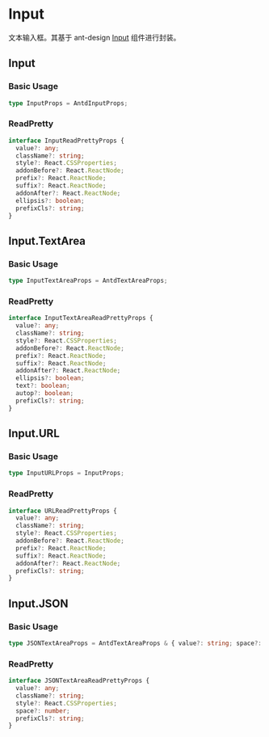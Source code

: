 # Input

文本输入框。其基于 ant-design [Input](https://ant.design/components/input/) 组件进行封装。

## Input

### Basic Usage

```ts
type InputProps = AntdInputProps;
```

<code src="./demos/new-demos/input.tsx"></code>

### ReadPretty

```ts
interface InputReadPrettyProps {
  value?: any;
  className?: string;
  style?: React.CSSProperties;
  addonBefore?: React.ReactNode;
  prefix?: React.ReactNode;
  suffix?: React.ReactNode;
  addonAfter?: React.ReactNode;
  ellipsis?: boolean;
  prefixCls?: string;
}
```

<code src="./demos/new-demos/input-read-pretty.tsx"></code>

## Input.TextArea

### Basic Usage

```ts
type InputTextAreaProps = AntdTextAreaProps;
```

<code src="./demos/new-demos/textarea.tsx"></code>

### ReadPretty

```ts
interface InputTextAreaReadPrettyProps {
  value?: any;
  className?: string;
  style?: React.CSSProperties;
  addonBefore?: React.ReactNode;
  prefix?: React.ReactNode;
  suffix?: React.ReactNode;
  addonAfter?: React.ReactNode;
  ellipsis?: boolean;
  text?: boolean;
  autop?: boolean;
  prefixCls?: string;
}
```

<code src="./demos/new-demos/textarea-read-pretty.tsx"></code>

## Input.URL

### Basic Usage

```ts
type InputURLProps = InputProps;
```

<code src="./demos/new-demos/url.tsx"></code>

### ReadPretty

```ts
interface URLReadPrettyProps {
  value?: any;
  className?: string;
  style?: React.CSSProperties;
  addonBefore?: React.ReactNode;
  prefix?: React.ReactNode;
  suffix?: React.ReactNode;
  addonAfter?: React.ReactNode;
  prefixCls?: string;
}
```

<code src="./demos/new-demos/url-read-pretty.tsx"></code>

## Input.JSON

### Basic Usage

```ts
type JSONTextAreaProps = AntdTextAreaProps & { value?: string; space?: number; json5?: boolean; }
```

<code src="./demos/new-demos/json.tsx"></code>

### ReadPretty

```ts
interface JSONTextAreaReadPrettyProps {
  value?: any;
  className?: string;
  style?: React.CSSProperties;
  space?: number;
  prefixCls?: string;
}
```

<code src="./demos/new-demos/json-read-pretty.tsx"></code>
